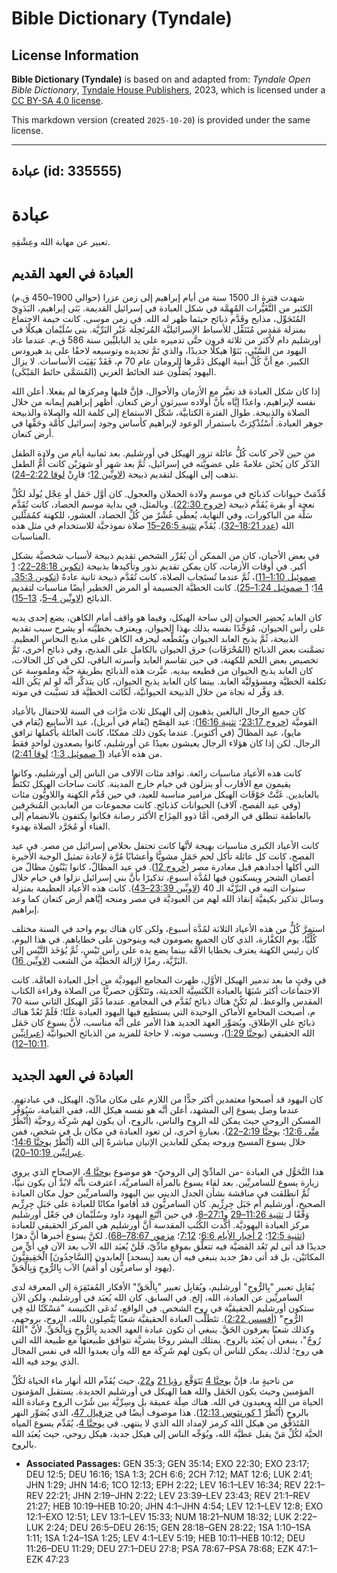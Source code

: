 # Bible Dictionary (Tyndale)

## License Information

**Bible Dictionary (Tyndale)** is based on and adapted from: _Tyndale Open Bible Dictionary_, [Tyndale House Publishers](https://tyndaleopenresources.com/), 2023, which is licensed under a [CC BY-SA 4.0 license](https://creativecommons.org/licenses/by-sa/4.0/legalcode.en).

This markdown version (created `2025-10-20`) is provided under the same license.



--------------------------------

## عبادة (id: 335555)

عبادة
=====

تعبير عن مهابة الله وعِشْقِهِ.

العبادة في العهد القديم
-----------------------

شهدت فترة الـ 1500 سنة من أيام إبراهيم إلى زمن عزرا (حوالي 1900–450 ق.م) الكثير من التَّغَيُّرات المُهِمَّة في شكل العبادة في إسرائيل القديمة. بَنَى إبراهيم، البَدَوِيّ المُتَجَوِّل، مذابح وقَدَّم ذبائح حيثما ظهر له الله. في زمن موسى، كانت خيمة الاجتماع بمنزلة مَقدِس مُتَنَقِّل للأسباط الإسرائيليَّة المُرتَحِلَة عَبْر البَرِّيَّة. بنى سُلَيْمان هيكلًا في أورشليم دام لأكثر من ثلاثة قرون حتَّى تدميره على يد البابليِّين سنة 586 ق.م. عندما عاد اليهود من السَّبْي، بَنَوْا هيكلًا جديدًا، والذي تَمَّ تجديده وتوسيعه لاحقًا على يد هيرودس الكبير. مع أنَّ كُلَّ أبنية الهيكل دَمَّرها الرومان عام 70 م، فَقَدْ بَقِيَت الأساسات. لا يزال اليهود يُصَلُّون عند الحائط الغربي (المُسَمَّى حائط المَبْكَى).

إذا كان شكل العبادة قد تغيَّر مع الأزمان والأحوال، فإنَّ قلبها ومركزها لم يفعلا. أعلن الله نفسه لإبراهيم، واعدًا إيَّاه بأنَّ أولاده سيرثون أرض كنعان. أظهر إبراهيم إيمانه من خلال الصلاة والذبيحة. طوال الفترة الكتابيَّة، شَكَّل الاستماع إلى كلمة الله والصلاة والذبيحة جوهر العبادة. اُسْتُذْكِرَتْ باستمرار الوعود لإبراهيم كأساس وجود إسرائيل كأُمَّة وحَقِّها في أرض كنعان.

من حين لآخر كانت كُلُّ عائلة تزور الهيكل في أورشليم. بعد ثمانية أيام من ولادة الطفل الذَكَر كان يُختَن علامةً على عضويَّته في إسرائيل، ثُمَّ بعد شهر أو شهرَيْن كانت أُمُّ الطفل تذهب إلى الهيكل لتقديم ذبيحة ([لاويِّين 12](https://ref.ly/Lev12:1-Lev12:8)؛ قارِنْ [لوقا 2:22–24](https://ref.ly/Luke2:22-Luke2:24)).

قُدِّمَتْ حيوانات كذبائح في موسم ولادة الحملان والعجول. كان أوَّل حَمَل أو عِجْل يُولَد لكُلِّ نعجة أو بقرة يُقَدَّم ذبيحة ([خروج 22:30](https://ref.ly/Exod22:30)). وبالمثل، في بداية موسم الحصاد، كانت تُقَدَّم سَلَّة من الباكورات، وفي النهاية، يُعطَى عُشْرٌ من كُلِّ الحصاد، العشور، للكهنة كمُمَثِّلين الله ([عدد 18:21–32](https://ref.ly/Num18:21-Num18:32)). يُقَدِّم [تثنية 26:5–15](https://ref.ly/Deut26:5-Deut26:15) صلاة نموذجيَّة للاستخدام في مثل هذه المناسبات.

في بعض الأحيان، كان من الممكن أن يُقَرِّر الشخص تقديم ذبيحة لأسباب شخصيَّة بشكل أكبر. في أوقات الأزمات، كان يمكن تقديم نذور وتأكيدها بذبيحة ([تكوين 28:18–22](https://ref.ly/Gen28:18-Gen28:22)؛ [1 صموئيل 1:10–11](https://ref.ly/1Sam1:10-1Sam1:11))، ثُمَّ عندما تُستَجاب الصلاة، كانت تُقَدَّم ذبيحة ثانية عادةً ([تكوين 35:3، 14](https://ref.ly/Gen35:3,Gen35:14)؛ [1 صموئيل 1:24–25](https://ref.ly/1Sam1:24-1Sam1:25)). كانت الخطيَّة الجسيمة أو المرض الخطير أيضًا مناسبات لتقديم الذبائح ([لاويِّين 4–5](https://ref.ly/Lev4:1-Lev5:19)، [13–15](https://ref.ly/Lev13:1-Lev15:33)).

كان العابد يُحضِر الحيوان إلى ساحة الهيكل، وفيما هو واقف أمام الكاهن، يضع إحدى يديه على رأس الحيوان، مُوَحِّدًا نفسه بذلك بهذا الحيوان، ويعترف بخطيَّته أو يشرح سبب تقديم الذبيحة، ثُمَّ يذبح العابد الحيوان ويُقَطِّعه ليحرقه الكاهن على مذبح النحاس العظيم. تضمَّنت بعض الذبائح (المُحْرَقَات) حرق الحيوان بالكامل على المذبح، وفي ذبائح أخرى، تَمَّ تخصيص بعض اللحم للكهنة، في حين تقاسم العابد وأسرته الباقي، لكن في كل الحالات، كان العابد يذبح الحيوان من قطيعه بيديه. عبَّرت هذه الذبائح بطريقة حيَّة وملموسة عن تكلفة الخطيَّة ومسؤوليَّة العابد. بينما كان العابد يذبح الحيوان، كان يتذكَّر أنَّه لو لم يَكُن الله قد وَفَّر له نجاة من خلال الذبيحة الحيوانيَّة، لَكَانَت الخطيَّة قد تسبَّبت في موته.

كان جميع الرجال البالغين يذهبون إلى الهيكل ثلاث مرَّات في السنة للاحتفال بالأعياد القوميَّة ([خروج 23:17](https://ref.ly/Exod23:17)؛ [تثنية 16:16](https://ref.ly/Deut16:16)): عيد الفِصْح (يُقام في أبريل)، عيد الأسابيع (يُقام في مايو)، عيد المظالّ (في أكتوبر). عندما يكون ذلك ممكنًا، كانت العائلة بأكملها ترافق الرجال. لكن إذا كان هؤلاء الرجال يعيشون بعيدًا عن أورشليم، كانوا يصعدون لواحدٍ فقط من هذه الأعياد ([1 صموئيل 1:3](https://ref.ly/1Sam1:3)؛ [لوقا 2:41](https://ref.ly/Luke2:41)).

كانت هذه الأعياد مناسبات رائعة. توافد مئات الآلاف من الناس إلى أورشليم، وكانوا يقيمون مع الأقارب أو ينزلون في خيام خارج المدينة. كانت ساحات الهيكل تَكتَظُّ بالعابدين. غَنَّتْ جَوْقَات الهيكل مزامير مناسبة للعيد، في حين قَدَّم الكهنة واللاويُّون مئات (وفي عيد الفصح، آلاف) الحيوانات كذبائح. كانت مجموعات من العابدين المُنجَرِفين بالعاطفة تنطلق في الرقص، أمَّا ذوو المِزَاج الأكثر رصانة فكانوا يكتفون بالانضمام إلى الغناء أو مُجَرَّد الصلاة بهدوء.

كانت الأعياد الكبرى مناسبات بهيجة لأنَّها كانت تحتفل بخلاص إسرائيل من مصر. في عيد الفصح، كانت كل عائلة تأكل لحم حَمَلٍ مشويًّا وأعشابًا مُرَّة لإعادة تمثيل الوجبة الأخيرة التي أكلها أجدادهم قبل مغادرة مصر ([خروج 12](https://ref.ly/Exod12:1-Exod12:51)). في عيد المظالّ، كانوا يَبْنُونَ مظالّ من أغصان الشجر ويسكنون فيها لمُدَّة أسبوع، تذكيرًا بأنَّ بني إسرائيل نزلوا في خيام خلال سنوات التيه في البَرِّيَّة الـ 40 ([لاويِّين 23:39–43](https://ref.ly/Lev23:39-Lev23:43)). كانت هذه الأعياد العظيمة بمنزلة وسائل تذكير بكيفيَّة إنقاذ الله لهم من العبوديَّة في مصر ومنحه إيَّاهم أرض كنعان كما وعد إبراهيم.

استمرَّ كُلٌّ من هذه الأعياد الثلاثة لمُدَّة أسبوع، ولكن كان هناك يوم واحد في السنة مختلف كُلِّيًّا، يوم الكفَّارة، الذي كان الجميع يصومون فيه وينوحون على خطاياهم. في هذا اليوم، كان رئيس الكهنة يعترف بخطايا الأُمَّة بينما يضع يده على رأس تَيْسٍ، ثُمَّ يُؤخَذ التَّيْس إلى البَرِّيَّة، رمزًا لإزالة الخطيَّة من الشعب ([لاويِّين 16](https://ref.ly/Lev16:1-Lev16:34)).

في وقتٍ ما بعد تدمير الهيكل الأوَّل، ظهرت المجامع اليهوديَّة من أجل العبادة العامَّة. كانت الاجتماعات أكثر شَبَهًا بالعبادة الكَنَسِيَّة الحديثة، وتَتَكَوَّن حصريًّا من الصلاة وقراءة الكتاب المقدس والوعظ. لم تَكُنْ هناك ذبائح تُقَدَّم في المجامع. عندما دُمِّرَ الهيكل الثاني سنة 70 م، أصبحت المجامع الأماكن الوحيدة التي يستطيع فيها اليهود العبادة عَلَنًا؛ فَلَمْ تَعُدْ هناك ذبائح على الإطلاق، ويُصَوِّر العهد الجديد هذا الأمر على أنَّه مناسب، لأنَّ يسوع كان حَمَل الله الحقيقي ([يوحنَّا 1:29](https://ref.ly/John1:29))، وبسبب موته، لا حاجةَ للمزيد من الذبائح الحيوانيَّة ([عبرانيِّين 10:11–12](https://ref.ly/Heb10:11-Heb10:12)).

العبادة في العهد الجديد
-----------------------

كان اليهود قد أصبحوا معتمدين أكثر جدًّا من اللازم على مكان مادِّيّ، الهيكل، في عبادتهم. عندما وصل يسوع إلى المشهد، أعلن أنَّه هو نفسه هيكل الله، ففي القيامة، سَيُوَفِّر المسكن الروحي حيث يمكن لله الروح والناس، بالروح، أن يكون لهم شَرِكَة روحيَّة (اُنْظُرْ [متَّى 12:6](https://ref.ly/Matt12:6)؛ [يوحنَّا 2:19–22](https://ref.ly/John2:19-John2:22)). بعبارةٍ أخرى، لن تعود العبادة في مكان بل في شخص، فمن خلال يسوع المسيح وروحه يمكن للعابدين الإتيان مباشرةً إلى الله (اُنْظُرْ [يوحنَّا 14:6](https://ref.ly/John14:6)؛ [عبرانيِّين 10:19–20](https://ref.ly/Heb10:19-Heb10:20)).

هذا التَّحَوُّل في العبادة \-من المادِّيّ إلى الروحيّ\- هو موضوع [يوحنَّا 4](https://ref.ly/John4:1-John4:54)، الإصحاح الذي يروي زيارة يسوع للسامريِّين. بعد لقاء يسوع بالمرأة السامريَّة، اعترفت بأنَّه لابُدَّ أن يكون نبيًّا، ثُمَّ انطلقت في مناقشة بشأن الجدل الديني بين اليهود والسامريِّين حول مكان العبادة الصحيح، أورشليم أم جَبَل جِرِزِّيم. كان السامريُّون قد أقاموا مكانًا للعبادة على جَبَل جِرِزِّيم وَفْقًا لـ [تثنية 11:26–29](https://ref.ly/Deut11:26-Deut11:29) و[27:1–8](https://ref.ly/Deut27:1-Deut27:8)، في حين اتَّبَع اليهود داود وسُلَيْمان في جَعْل أورشليم مركز العبادة اليهوديَّة. أكَّدت الكُتُب المقدسة أنَّ أورشليم هي المركز الحقيقي للعبادة ([تثنية 12:5](https://ref.ly/Deut12:5)؛ [2 أخبار الأيام 6:6](https://ref.ly/2Chr6:6)؛ [7:12](https://ref.ly/2Chr7:12)؛ [مزمور 78:67–68](https://ref.ly/Ps78:67-Ps78:68)). لكنَّ يسوع أخبرها أنَّ دهرًا جديدًا قد أتى لم تَعُد القضيَّة فيه تتعلَّق بموقع مادِّيّ، فَلَنْ يُعبَد الله الآب بعد الآن في أيٍّ من المكانَيْن، بل قد أتى دهرٌ جديد ينبغي فيه أن يعبد \[يسجد] العابدون \[السَّاجِدُونَ] الْحَقِيقِيُّونَ (يهود أو سامريُّون أو أُمَم) الآب بِالرُّوحِ وَبِالْحَقِّ.

يُقابِل تعبير "بِالرُّوحِ" أورشليم، ويُقابِل تعبير "بِالْحَقِّ" الأفكار المُفتَقِرَة إلى المعرفة لدى السامريِّين عن العبادة، الله، إلخ. في السابق، كان الله يُعبَد في أورشليم، ولكن الآن ستكون أورشليم الحقيقيَّة في روح الشخص. في الواقع، تُدعَى الكنيسة "مَسْكَنًا للهِ فِي الرُّوحِ" ([أفسس 2:22](https://ref.ly/Eph2:22)). تتَطَلَّب العبادة الحقيقيَّة شعبًا يَتَّصِلون بالله، الروح، بروحهم، وكذلك شعبًا يعرفون الحَقَّ. ينبغي أن تكون عبادة العهد الجديد بِالرُّوحِ وَبِالْحَقِّ. لأنَّ "اَللهُ رُوحٌ"، ينبغي أن يُعبَد بالروح. يمتلك البشر روحًا بشريَّة تتوافق طبيعتها مع طبيعة الله التي هي روح؛ لذلك، يمكن للناس أن يكون لهم شَرِكَة مع الله وأن يعبدوا الله في نفس المجال الذي يوجد فيه الله.

من ناحيةٍ ما، فإنَّ [يوحنَّا 4](https://ref.ly/John4:1-John4:54) يَتَوَقَّع [رؤيا 21](https://ref.ly/Rev21:1-Rev21:27) و[22](https://ref.ly/Rev22:1-Rev22:21)، حيث يُقَدِّم الله أنهار ماء الحياة لكُلِّ المؤمنين وحيث يكون الحَمَل والله هما الهيكل في أورشليم الجديدة. يستقبل المؤمنون الحياة من الله ويعبدون في الله. هناك صِلَة عميقة بل وسِرِّيَّة بين شُرْب الروح وعبادة الله بالروح (اُنْظُرْ [1 كورنثوس 12:13](https://ref.ly/1Cor12:13)). هذا موصوف أيضًا في [حزقيال 47](https://ref.ly/Ezek47:1-Ezek47:23)، الذي يُصَوِّر النهر المُتَدَفِّق من هيكل الله كرمز لإمداد الله الذي لا ينتهي. في [يوحنَّا 4](https://ref.ly/John4:1-John4:54)، يُقَدِّم يسوع المياه الحيَّة لكُلِّ مَنْ يقبل عطيَّة الله، ويُوَجِّه الناس إلى هيكل جديد، هيكل روحي، حيث يُعبَد الله بالروح.

* **Associated Passages:** GEN 35:3; GEN 35:14; EXO 22:30; EXO 23:17; DEU 12:5; DEU 16:16; 1SA 1:3; 2CH 6:6; 2CH 7:12; MAT 12:6; LUK 2:41; JHN 1:29; JHN 14:6; 1CO 12:13; EPH 2:22; LEV 16:1–LEV 16:34; REV 22:1–REV 22:21; JHN 2:19–JHN 2:22; LEV 23:39–LEV 23:43; REV 21:1–REV 21:27; HEB 10:19–HEB 10:20; JHN 4:1–JHN 4:54; LEV 12:1–LEV 12:8; EXO 12:1–EXO 12:51; LEV 13:1–LEV 15:33; NUM 18:21–NUM 18:32; LUK 2:22–LUK 2:24; DEU 26:5–DEU 26:15; GEN 28:18–GEN 28:22; 1SA 1:10–1SA 1:11; 1SA 1:24–1SA 1:25; LEV 4:1–LEV 5:19; HEB 10:11–HEB 10:12; DEU 11:26–DEU 11:29; DEU 27:1–DEU 27:8; PSA 78:67–PSA 78:68; EZK 47:1–EZK 47:23

